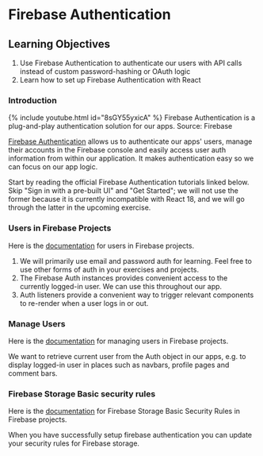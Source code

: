 # Firebase Authentication

## Learning Objectives

1. Use Firebase Authentication to authenticate our users with API calls instead of custom password-hashing or OAuth logic
2. Learn how to set up Firebase Authentication with React

### Introduction

{% include youtube.html id="8sGY55yxicA" %}
Firebase Authentication is a plug-and-play authentication solution for our apps. Source: Firebase


<a href="https://firebase.google.com/docs/auth" target="_blank">Firebase Authentication</a> allows us to authenticate our apps' users, manage their accounts in the Firebase console and easily access user auth information from within our application. It makes authentication easy so we can focus on our app logic.

Start by reading the official Firebase Authentication tutorials linked below. Skip "Sign in with a pre-built UI" and "Get Started"; we will not use the former because it is currently incompatible with React 18, and we will go through the latter in the upcoming exercise.

### Users in Firebase Projects

Here is the <a href="https://firebase.google.com/docs/auth/users" target="_blank">documentation</a> for users in Firebase projects.

1. We will primarily use email and password auth for learning. Feel free to use other forms of auth in your exercises and projects.
2. The Firebase Auth instances provides convenient access to the currently logged-in user. We can use this throughout our app.
3. Auth listeners provide a convenient way to trigger relevant components to re-render when a user logs in or out.

### Manage Users

Here is the <a href="https://firebase.google.com/docs/auth/web/manage-users" target="_blank">documentation</a> for managing users in Firebase projects.

We want to retrieve current user from the Auth object in our apps, e.g. to display logged-in user in places such as navbars, profile pages and comment bars.

### Firebase Storage Basic security rules

Here is the <a href="https://firebase.google.com/docs/rules/basics?authuser=0\&hl=en#cloud-storage" target="_blank">documentation</a> for Firebase Storage Basic Security Rules in Firebase projects.

When you have successfully setup firebase authentication you can update your security rules for Firebase storage.


